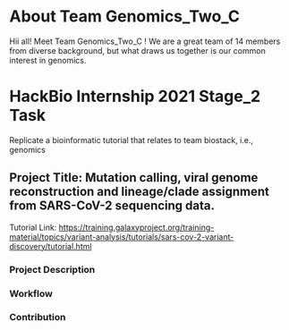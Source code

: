 # About Team Genomics_Two_C
Hii all! Meet Team Genomics_Two_C ! We are a great team of 14 members from diverse background, but what draws us together is our common interest in genomics.

# HackBio Internship 2021 Stage_2 Task
Replicate a bioinformatic tutorial that relates to team biostack, i.e., genomics

## Project Title: Mutation calling, viral genome reconstruction and lineage/clade assignment from SARS-CoV-2 sequencing data.
Tutorial Link: https://training.galaxyproject.org/training-material/topics/variant-analysis/tutorials/sars-cov-2-variant-discovery/tutorial.html 

### Project Description


### Workflow 

### Contribution
